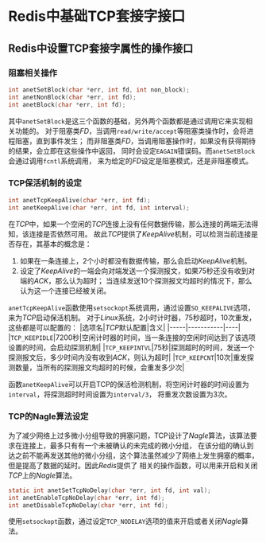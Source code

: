 # Redis中基础TCP套接字接口

## Redis中设置TCP套接字属性的操作接口

### 阻塞相关操作
```c
int anetSetBlock(char *err, int fd, int non_block);
int anetNonBlock(char *err, int fd);
int anetBlock(char *err, int fd);
```
其中`anetSetBlock`是这三个函数的基础，另外两个函数都是通过调用它来实现相关功能的。
对于阻塞类*FD*，当调用`read/write/accept`等阻塞类操作时，会将进程阻塞，直到事件发生；
而非阻塞类*FD*，当调用阻塞操作时，如果没有获得期待的结果，会立即在这些操作中返回，
同时会设定`EAGAIN`错误码。而`anetSetBlock`会通过调用`fcntl`系统调用，
来为给定的*FD*设定是阻塞模式，还是非阻塞模式。

### TCP保活机制的设定
```c
int anetTcpKeepAlive(char *err, int fd);
int anetKeepAlive(char *err, int fd, int interval);
```
在*TCP*中，如果一个空闲的*TCP*连接上没有任何数据传输，那么连接的两端无法得知，该连接是否依然可用。
故此*TCP*提供了*KeepAlive*机制，可以检测当前连接是否存在，其基本的概念是：
1. 如果在一条连接上，2个小时都没有数据传输，那么会启动*KeepAlive*机制。
2. 设定了*KeepAlive*的一端会向对端发送一个探测报文，如果75秒还没有收到对端的*ACK*，那么认为超时；
当连续发送10个探测报文均超时的情况下，那么认为这一个连接已经被关闭。

`anetTcpKeepAlive`函数使用`setsockopt`系统调用，通过设置`SO_KEEPALIVE`选项，来为*TCP*启动保活机制。
对于*Linux*系统，2小时计时器，75秒超时，10次重发，这些都是可以配置的：
|选项名|*TCP*默认配置|含义|
|-----|-----------|----|
|`TCP_KEEPIDLE`|7200秒|空闲计时器的时间，当一条连接的空闲时间达到了该选项设置的时间，会启动探测机制|
|`TCP_KEEPINTVL`|75秒|探测超时的时间，发送一个探测报文后，多少时间内没有收到*ACK*，则认为超时|
|`TCP_KEEPCNT`|10次|重发探测数量，当所有的探测报文均超时的时候，会重发多少次|

函数`anetKeepAlive`可以开启TCP的保活检测机制，将空闲计时器的时间设置为`interval`，将探测超时时间设置为`interval/3`，
将重发次数设置为3次。

### TCP的Nagle算法设定
为了减少网络上过多微小分组导致的拥塞问题，TCP设计了*Nagle*算法，该算法要求在连接上，最多只有有一个未被确认的未完成的微小分组，
在该分组的确认到达之前不能再发送其他的微小分组，这个算法虽然减少了网络上发生拥塞的概率，但是提高了数据的延时。因此*Redis*提供了
相关的操作函数，可以用来开启和关闭*TCP*上的*Nagle*算法。
```c
static int anetSetTcpNoDelay(char *err, int fd, int val);
int anetEnableTcpNoDelay(char *err, int fd);
int anetDisableTcpNoDelay(char *err, int fd);
```
使用`setsockopt`函数，通过设定`TCP_NODELAY`选项的值来开启或者关闭*Nagle*算法。